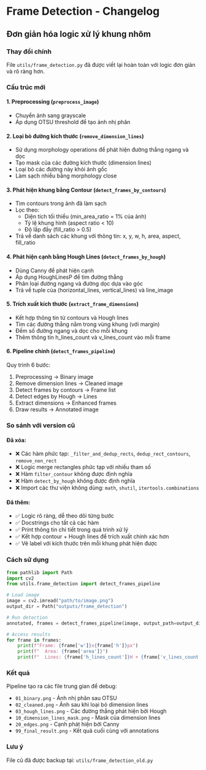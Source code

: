 # Frame Detection - Changelog

## Đơn giản hóa logic xử lý khung nhôm

### Thay đổi chính

File `utils/frame_detection.py` đã được viết lại hoàn toàn với logic đơn giản và rõ ràng hơn.

### Cấu trúc mới

#### 1. **Preprocessing** (`preprocess_image`)
- Chuyển ảnh sang grayscale
- Áp dụng OTSU threshold để tạo ảnh nhị phân

#### 2. **Loại bỏ đường kích thước** (`remove_dimension_lines`)
- Sử dụng morphology operations để phát hiện đường thẳng ngang và dọc
- Tạo mask của các đường kích thước (dimension lines)
- Loại bỏ các đường này khỏi ảnh gốc
- Làm sạch nhiễu bằng morphology close

#### 3. **Phát hiện khung bằng Contour** (`detect_frames_by_contours`)
- Tìm contours trong ảnh đã làm sạch
- Lọc theo:
  - Diện tích tối thiểu (min_area_ratio = 1% của ảnh)
  - Tỷ lệ khung hình (aspect ratio < 10)
  - Độ lấp đầy (fill_ratio > 0.5)
- Trả về danh sách các khung với thông tin: x, y, w, h, area, aspect, fill_ratio

#### 4. **Phát hiện cạnh bằng Hough Lines** (`detect_frames_by_hough`)
- Dùng Canny để phát hiện cạnh
- Áp dụng HoughLinesP để tìm đường thẳng
- Phân loại đường ngang và đường dọc dựa vào góc
- Trả về tuple của (horizontal_lines, vertical_lines) và line_image

#### 5. **Trích xuất kích thước** (`extract_frame_dimensions`)
- Kết hợp thông tin từ contours và Hough lines
- Tìm các đường thẳng nằm trong vùng khung (với margin)
- Đếm số đường ngang và dọc cho mỗi khung
- Thêm thông tin h_lines_count và v_lines_count vào mỗi frame

#### 6. **Pipeline chính** (`detect_frames_pipeline`)
Quy trình 6 bước:
1. Preprocessing → Binary image
2. Remove dimension lines → Cleaned image
3. Detect frames by contours → Frame list
4. Detect edges by Hough → Lines
5. Extract dimensions → Enhanced frames
6. Draw results → Annotated image

### So sánh với version cũ

#### Đã xóa:
- ❌ Các hàm phức tạp: `_filter_and_dedup_rects`, `dedup_rect_contours`, `remove_non_rect`
- ❌ Logic merge rectangles phức tạp với nhiều tham số
- ❌ Hàm `filter_contour` không được định nghĩa
- ❌ Hàm `detect_by_hough` không được định nghĩa
- ❌ Import các thư viện không dùng: `math`, `shutil`, `itertools.combinations`

#### Đã thêm:
- ✅ Logic rõ ràng, dễ theo dõi từng bước
- ✅ Docstrings cho tất cả các hàm
- ✅ Print thông tin chi tiết trong quá trình xử lý
- ✅ Kết hợp contour + Hough lines để trích xuất chính xác hơn
- ✅ Vẽ label với kích thước trên mỗi khung phát hiện được

### Cách sử dụng

```python
from pathlib import Path
import cv2
from utils.frame_detection import detect_frames_pipeline

# Load image
image = cv2.imread("path/to/image.png")
output_dir = Path("outputs/frame_detection")

# Run detection
annotated, frames = detect_frames_pipeline(image, output_path=output_dir)

# Access results
for frame in frames:
    print(f"Frame: {frame['w']}x{frame['h']}px")
    print(f"  Area: {frame['area']}")
    print(f"  Lines: {frame['h_lines_count']}H + {frame['v_lines_count']}V")
```

### Kết quả

Pipeline tạo ra các file trung gian để debug:
- `01_binary.png` - Ảnh nhị phân sau OTSU
- `02_cleaned.png` - Ảnh sau khi loại bỏ dimension lines
- `03_hough_lines.png` - Các đường thẳng phát hiện bởi Hough
- `10_dimension_lines_mask.png` - Mask của dimension lines
- `20_edges.png` - Cạnh phát hiện bởi Canny
- `99_final_result.png` - Kết quả cuối cùng với annotations

### Lưu ý

File cũ đã được backup tại: `utils/frame_detection_old.py`
